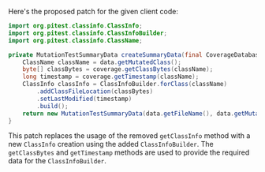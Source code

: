 Here's the proposed patch for the given client code:

```java
import org.pitest.classinfo.ClassInfo;
import org.pitest.classinfo.ClassInfoBuilder;
import org.pitest.classinfo.ClassName;

private MutationTestSummaryData createSummaryData(final CoverageDatabase coverage, final ClassMutationResults data) {
    ClassName className = data.getMutatedClass();
    byte[] classBytes = coverage.getClassBytes(className);
    long timestamp = coverage.getTimestamp(className);
    ClassInfo classInfo = ClassInfoBuilder.forClass(className)
        .addClassFileLocation(classBytes)
        .setLastModified(timestamp)
        .build();
    return new MutationTestSummaryData(data.getFileName(), data.getMutations(), classInfo);
}
```

This patch replaces the usage of the removed `getClassInfo` method with a new `ClassInfo` creation using the added `ClassInfoBuilder`. The `getClassBytes` and `getTimestamp` methods are used to provide the required data for the `ClassInfoBuilder`.
